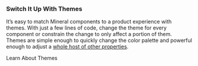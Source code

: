 ### Switch It Up With Themes

It’s easy to match Mineral components to a product experience with themes.
With just a few lines of code, change the theme for every component or constrain
the change to only affect a portion of them. Themes are simple enough to quickly
change the color palette and powerful enough to adjust a
[whole host of other properties](/theming/#common-scenarios-theme-structure).

<PlaygroundButton to="/theming">
  Learn About Themes
</PlaygroundButton>

